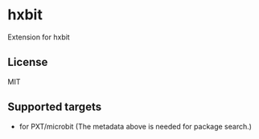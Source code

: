 # hxbit

Extension for hxbit

## License

MIT

## Supported targets

* for PXT/microbit
(The metadata above is needed for package search.)
